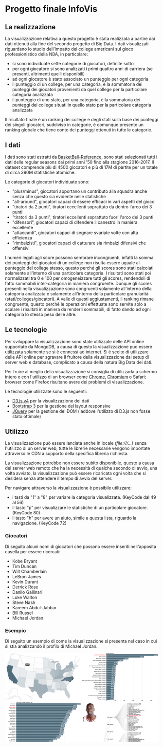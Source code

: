 # Progetto finale InfoVis

## La realizzazione
La visualizzazione relativa a questo progetto è stata realizzata a partire dai dati ottenuti alla fine del secondo progetto di Big Data. I dati visualizzati riguardano lo studio dell'impatto dei college americani sul gioco professionistico della NBA, in particolare:
 - si sono individuate sette categorie di giocatori, definite sotto
 - per ogni giocatore si sono analizzati i primi quattro anni di carriera (se presenti, altrimenti quelli disponibili)
 - ad ogni giocatore è stato associato un punteggio per ogni categoria
 - il punteggio di un college, per una categoria, è la sommatoria dei punteggi dei giocatori provenienti da quel college per la particolare categoria analizzata
 - il punteggio di uno stato, per una categoria, è la sommatoria dei punteggi dei college situati in quello stato per la particolare categoria analizzata

Il risultato finale è un ranking dei college e degli stati sulla base dei punteggi dei singoli giocatori, suddiviso in categorie, è comunque presente un ranking globale che tiene conto dei punteggi ottenuti in tutte le categorie.

## I dati

I dati sono stati estratti da [BasketBall-Reference](http://www.basketball-reference.com/), sono stati selezionati tutti i dati delle regular seasons dai primi anni '50 fino alla stagione 2016-2017. Il dataset comprende più di 4500 giocatori e più di 17M di partite per un totale di circa 390M statistiche atomiche.

Le categorie di giocatori individuate sono:
- "plus/minus", giocatori apportano un contributo alla squadra anche senza che questo sia evidente nelle statistiche
- "all-around", giocatori capaci di essere efficaci in vari aspetti del gioco
- "tiratori da 2 punti", tiratori eccellenti soprattuto da dentro l'arco dei 3 punti
- "tiratori da 3 punti", tiratori eccellenti soprattuto fuori l'arco dei 3 punti
- "difensori", giocatori capaci di difendere il canestro in maniera eccellente
- "attaccanti", giocatori capaci di segnare svariate volte con alta efficienza
- "rimbalzisti", giocatori capaci di catturare sia rimbalzi difensivi che offensivi

I numeri legati agli score possono sembrare incongruenti, infatti la somma dei punteggi dei giocatori di un college non risulta essere uguale al punteggio del college stesso, questo perché gli scores sono stati calcolati solamente all'interno di una particolare categoria. I risultati sono stati poi normalizzati tra 0 e 100 per omogeneizzare tutti gli scores, rendendoli di fatto sommabili inter-categoria in maniera congruente. Dunque gli scores presenti nella visualizzazione sono congruenti solamente all'interno della categoria analizzata e solamente all'interno della particolare granularità (stati/colleges/giocatori). A valle di questi aggiustamenti, il ranking rimane congruente, questo perché le operazioni effettuate sono servite solo a scalare i risultati in maniera da renderli sommabili, di fatto dando ad ogni categoria lo stesso peso delle altre.

## Le tecnologie

Per sviluppare la visualizzazione sono state utilizzate delle API online supportate da MongoDB, a causa di questo la visualizzazione può essere utilizzata solamente se si è connessi ad internet. Si è scelto di utilizzare delle API online per sgravare il fruitore della visualizzazione dal setup di server web e database, complicato a causa della natura Big Data dei dati.

Per fruire al meglio della visualizzazione si consiglia di utilizzarla a schermo intero e con l'utilizzo di un browser come [Chrome](https://www.google.it/chrome/browser/desktop/index.html), [Chromium](https://www.chromium.org/Home) o Safari; browser come Firefox risultano avere dei problemi di visualizzazione.

Le tecnologie utilizzate sono le seguenti:

- [D3.js v4](https://d3js.org/) per la visualizzazione dei dati
- [Bootstrap 3](http://getbootstrap.com/) per la gestione del layout responsive
- [JQuery](https://jquery.com/) per la gestione del DOM (laddove l'utilizzo di D3.js non fosse stato ottimale)

## Utilizzo

La visualizzazione può essere lanciata anche in locale *(file:///...)* senza l'utilizzo di un server web, tutte le librerie necessarie vengono importate attraverso le CDN a supporto della specifica libreria richiesta.

La visualizzazione potrebbe non essere subito disponibile, questo a causa del server web remoto che ha la necessità di qualche secondo di avvio, una volta avviato, la visualizzazione può essere ricaricata ogni volta che si desidera senza attendere il tempo di avvio del server.

Per navigare attraverso la visualizzazione è possibile utilizzare:

- i tasti da "1" a "8" per variare la categoria visualizzata. (KeyCode dal 49 al 56)
- il tasto "p" per visualizzare le statistiche di un particolare giocatore. (KeyCode 80)
- il tasto "h" per avere un aiuto, simile a questa lista, riguardo la navigazione. (KeyCode 72)

### Giocatori

Di seguito alcuni nomi di giocatori che possono essere inseriti nell'apposita casella per essere ricercati:

- Kobe Bryant
- Tim Duncan
- Wilt Chamberlain
- LeBron James
- Kevin Durant
- Derrick Rose
- Danilo Gallinari
- Luke Walton
- Steve Nash
- Kareem Abdul-Jabbar
- Bill Russel
- Michael Jordan

### Esempio

Di seguito un esempio di come la visualizzazione si presenta nel caso in cui si stia analizzando il profilo di Michael Jordan.

![Esempio Michael Jordan](img/vis.png)


